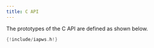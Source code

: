 ```yaml
---
title: C API
---
```


The prototypes of the C API are defined as shown below.

```c
{!include/iapws.h!}

```

